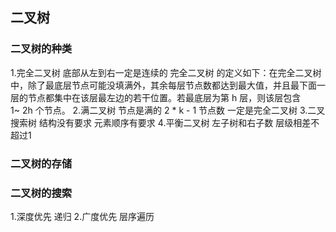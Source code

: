 ## 二叉树

### 二叉树的种类

1.完全二叉树
  底部从左到右一定是连续的
  完全二叉树 的定义如下：在完全二叉树中，除了最底层节点可能没填满外，其余每层节点数都达到最大值，并且最下面一层的节点都集中在该层最左边的若干位置。若最底层为第 h 层，则该层包含 1~ 2h 个节点。
2.满二叉树
  节点是满的 2 * k - 1 节点数
  一定是完全二叉树
3.二叉搜索树
  结构没有要求
  元素顺序有要求
4.平衡二叉树
  左子树和右子数 层级相差不超过1

### 二叉树的存储

### 二叉树的搜索

1.深度优先 
  递归
2.广度优先 层序遍历




